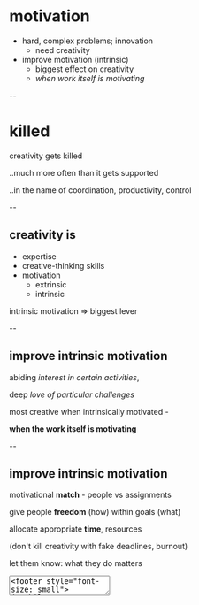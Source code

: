 # motivation

* hard, complex problems; innovation
  - need creativity
* improve motivation (intrinsic)
  - biggest effect on creativity
  - *when work itself is motivating*

--

# killed

creativity gets killed

..much more often than it gets supported

..in the name of coordination, productivity, control

--

## creativity is

* expertise
* creative-thinking skills
* motivation
  * extrinsic
  * intrinsic

intrinsic motivation => biggest lever

--

## improve intrinsic motivation

abiding *interest in certain activities*,

deep *love of particular challenges*

most creative  when intrinsically motivated -

**when the work itself is motivating**

--

## improve intrinsic motivation

motivational **match** - people vs assignments

give people **freedom** (how) within goals (what)

allocate appropriate **time**, resources

(don't kill creativity with fake deadlines, burnout)

let them know: what they do matters

<textarea><footer style="font-size: small">(Amabile, 1998, https://hbr.org/1998/09/how-to-kill-creativity)
</footer></textarea>
